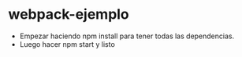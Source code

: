 # webpack-ejemplo

* Empezar haciendo npm install para tener todas las dependencias.
* Luego hacer npm start y listo
